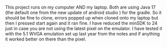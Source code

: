 This project runs on my computer AND my laptop. 
Both are using Java 17 (the default one from the new update of android studio ) for the gradle. 
So it should be fine to clone, errors popped up when cloned onto my laptop but then I pressed start again and it ran fine.
I have reduced the minSDK to 24 just in case you are not using the latest pixel on the emulator.
I have tested it with the 5.1 WVGA emulation set up last year from the notes and if anything it worked better on there than the pixel.
